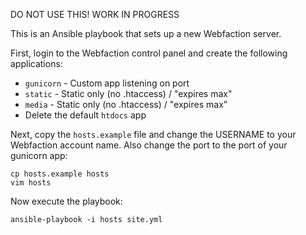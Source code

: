 DO NOT USE THIS! WORK IN PROGRESS

This is an Ansible playbook that sets up a new Webfaction server.

First, login to the Webfaction control panel and create the following
applications:

* `gunicorn` - Custom app listening on port
* `static` - Static only (no .htaccess) / "expires max"
* `media` - Static only (no .htaccess) / "expires max"
* Delete the default `htdocs` app

Next, copy the `hosts.example` file and change the USERNAME to your Webfaction
account name. Also change the port to the port of your gunicorn app:

    cp hosts.example hosts
    vim hosts

Now execute the playbook: 

    ansible-playbook -i hosts site.yml
